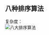 ## 八种排序算法

复杂度：<br/>
![八大排序算法](http://upload-images.jianshu.io/upload_images/5361549-a90baa1393f85005.png?imageMogr2/auto-orient/strip%7CimageView2/2/w/1240)
